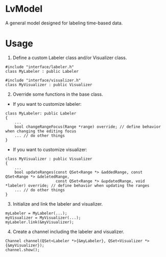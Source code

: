 # LvModel
A general model designed for labeling time-based data.
# Usage
1. Define a custom Labeler class and/or Visualizer class.
```
#include "interface/labeler.h"
class MyLabeler : public Labeler
```
```
#include "interface/visualizer.h"
class MyVisualizer : public Visualizer
```
2. Override some functions in the base class.
- If you want to customize labeler:
```
class MyLabeler: public Labeler
{
    ...
    bool changeRangeFocus(Range *range) override; // define behavior when changing the editing focus
    ... // do other things
}
```
- If you want to customize visualizer:
```
class MyVisualizer : public Visualizer
{
    ...
    bool updateRanges(const QSet<Range *> &addedRange, const QSet<Range *> &deletedRange,
                      const QSet<Range *> &updatedRange, void *labeler) override; // define behavior when updating the ranges
    ... // do other things
}
```
3. Initialize and link the labeler and visualizer.
```
myLabeler = MyLabeler(...);
myVisualizer = MyVisualizer(...);
myLabeler.link(&myVisualizer);
```
4. Create a channel including the labeler and visualizer.
```
Channel channel(QSet<Labeler *>{&myLabeler}, QSet<Visualizer *>{&myVisualizer});
channel.show();
```
